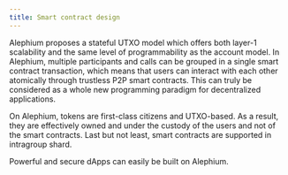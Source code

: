 ```yaml
---
title: Smart contract design
---
```


Alephium proposes a stateful UTXO model which offers both layer-1 scalability and the same level of programmability as the account model. In Alephium, multiple participants and calls can be grouped in a single smart contract transaction, which means that users can interact with each other atomically through trustless P2P smart contracts. This can truly be considered as a whole new programming paradigm for decentralized applications.

On Alephium, tokens are first-class citizens and UTXO-based. As a result, they are effectively owned and under the custody of the users and not of the smart contracts. Last but not least, smart contracts are supported in intragroup shard.

Powerful and secure dApps can easily be built on Alephium.

